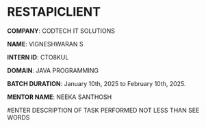 # RESTAPICLIENT

**COMPANY**: CODTECH IT SOLUTIONS

**NAME**: VIGNESHWARAN S

**INTERN ID**: CTO8KUL

**DOMAIN**: JAVA PROGRAMMING

**BATCH DURATION**: January 10th, 2025 to February 10th, 2025.

**MENTOR NAME**: NEEKA SANTHOSH

#ENTER DESCRIPTION OF TASK PERFORMED NOT LESS THAN SEE WORDS
